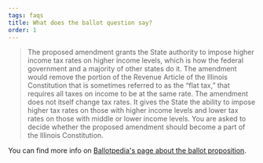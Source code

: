 ```yaml
---
tags: faqs
title: What does the ballot question say?
order: 1
---
```


> The proposed amendment grants the State authority to impose higher income tax rates on higher income levels, which is how the federal government and a majority of other states do it. The amendment would remove the portion of the Revenue Article of the Illinois Constitution that is sometimes referred to as the “flat tax,” that requires all taxes on income to be at the same rate. The amendment does not itself change tax rates. It gives the State the ability to impose higher tax rates on those with higher income levels and lower tax rates on those with middle or lower income levels. You are asked to decide whether the proposed amendment should become a part of the Illinois Constitution.

You can find more info on [Ballotpedia's page about the ballot proposition](<https://ballotpedia.org/Illinois_Allow_for_Graduated_Income_Tax_Amendment_(2020)>).
